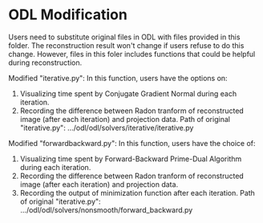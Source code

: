 # ODL Modification

Users need to substitute original files in ODL with files provided in this folder. The reconstruction result won't change if users refuse to do this change. However, files in this foler includes functions that could be helpful during reconstruction. 

Modified "iterative.py":
In this function, users have the options on: 
1. Visualizing time spent by Conjugate Gradient Normal during each iteration.
2. Recording the difference between Radon tranform of reconstructed image (after each iteration) and projection data.
Path of original "iterative.py": .../odl/odl/solvers/iterative/iterative.py

Modified "forwardbackward.py":
In this function, users have the choice of:
1. Visualizing time spent by Forward-Backward Prime-Dual Algorithm during each iteration.
2. Recording the difference between Radon tranform of reconstructed image (after each iteration) and projection data.
3. Recording the output of minimization function after each iteration.
Path of original "iterative.py": .../odl/odl/solvers/nonsmooth/forward_backward.py

